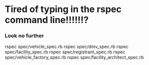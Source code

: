 # Tired of typing in the rspec command line!!!!!!?
### Look no further 

rspec spec/vehicle_spec.rb 
rspec spec/dmv_spec.rb
rspec spec/facility_spec.rb
rspec spec/registrant_spec.rb
rspec spec/vehicle_factory_spec.rb
rspec spec/facility_architect_spec.rb